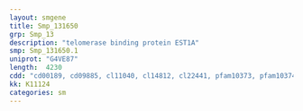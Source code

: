 ```yaml
---
layout: smgene
title: Smp_131650
grp: Smp_13
description: "telomerase binding protein EST1A"
smp: Smp_131650.1
uniprot: "G4VE87"
length:  4230
cdd: "cd00189, cd09885, cl11040, cl14812, cl22441, pfam10373, pfam10374, pfam13638"
kk: K11124
categories: sm
---
```

